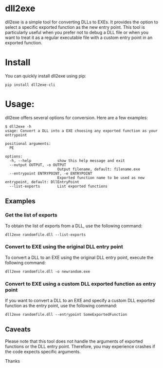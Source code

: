 # dll2exe

dll2exe is a simple tool for converting DLLs to EXEs. It provides the option to select a specific exported function as the new entry point. This tool is particularly useful when you prefer not to debug a DLL file or when you want to treat it as a regular executable file with a custom entry point in an exported function.

# Install

You can quickly install dll2exe using pip:

`pip install dll2exe-cli`


# Usage:

dll2exe offers several options for conversion. Here are a few examples:

```
$ dll2exe -h
usage: Convert a DLL into a EXE choosing any exported function as your entrypoint

positional arguments:
  PE

options:
  -h, --help            show this help message and exit
  --output OUTPUT, -o OUTPUT
                        Output filename, default: filename.exe
  --entrypoint ENTRYPOINT, -e ENTRYPOINT
                        Exported function name to be used as new entrypoint, default: DllEntryPoint
  --list-exports        List exported functions
```

## Examples

### Get the list of exports

To obtain the list of exports from a DLL, use the following command:

`dll2exe randomfile.dll --list-exports`

### Convert to EXE using the original DLL entry point

To convert a DLL to an EXE using the original DLL entry point, execute the following command:

`dll2exe randomfile.dll -o newrandom.exe`

### Convert to EXE using a custom DLL exported function as entry point

If you want to convert a DLL to an EXE and specify a custom DLL exported function as the entry point, use the following command:

`dll2exe randomfile.dll --entrypoint SomeExportedFunction`

## Caveats

Please note that this tool does not handle the arguments of exported functions or the DLL entry point. Therefore, you may experience crashes if the code expects specific arguments.


Thanks 
